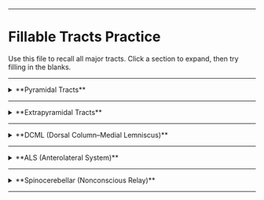 
---

# Fillable Tracts Practice

Use this file to recall all major tracts. Click a section to expand, then try filling in the blanks.

---

<details>
<summary>**Pyramidal Tracts**</summary>

<details>
<summary>Lateral Corticospinal Tract</summary>

Origin: <u data-answer="primary motor cortex"></u> (cortex)
🔴 Decussates: <u data-answer="pyramidal decussation"></u> (medulla)
Synapse: <u data-answer="anterior"></u> horn LMN
Function: Voluntary movement, fractionation

</details>

<details>
<summary>Medial Corticospinal Tract</summary>

Origin: <u data-answer="primary motor cortex"></u> (cortex)
Descends: <u data-answer="ipsilateral"></u> (ipsilateral)
Function: <u data-answer="axial and proximal"></u> movements (neck, shoulder, trunk)

</details>

<details>
<summary>Corticobulbar (Corticobrainstem) Tract</summary>

Origin: <u data-answer="primary motor cortex"></u> (cortex)
Synapse: <u data-answer="cranial nerve"></u> motor nuclei
Innervation: Bilateral except <u data-answer="lower face (CN VII)"></u> face

</details>

</details>

---

<details>
<summary>**Extrapyramidal Tracts**</summary>

<details>
<summary>Rubrospinal – Lateral Tract</summary>

Origin: <u data-answer="red nucleus"></u> (midbrain)
🔴 Decussates: <u data-answer="midbrain"></u>
Descends then synapsed on <u data-answer="contralateral"></u> MNs (wrist/finger extensors)
Function: Helps control finger <u data-answer="extension"></u>

</details>

<details>
<summary>Vestibulospinal Tracts</summary>

Medial tract → <u data-answer="stabilizes"></u> head/neck position
Lateral tract → activates <u data-answer="extensor"></u> muscles for balance

</details>

<details>
<summary>Reticulospinal – Medial</summary>

Origin: Reticular formation
Descends <u data-answer="ipsilaterally"></u> (ipsilateral)
Function: <u data-answer="posture and gross movement"></u> posture/gross movement

</details>

</details>

---

<details>
<summary>**DCML (Dorsal Column–Medial Lemniscus)**</summary>

<details>
<summary>Body (VPL)</summary>

1st order: start in <u data-answer="dorsal root ganglion"></u> → ascend in <u data-answer="gracile/cuneate fasciculi (dorsal columns)"></u> → synapse at <u data-answer="gracile and cuneate nuclei (medulla)"></u>
2nd order: decussation at <u data-answer="internal arcuate fibers (medulla)"></u> → ascend medial lemniscus → synapse at <u data-answer="VPL of thalamus"></u>
3rd order: ascend to internal capsule → termination in <u data-answer="primary somatosensory cortex (postcentral gyrus)"></u>

</details>

<details>
<summary>Face (VPM)</summary>

1st order: start in <u data-answer="trigeminal (CN V) primary neurons"></u> → synapse at <u data-answer="principal (chief) sensory nucleus of V"></u> (pons)
2nd order: decussation at <u data-answer="pons"></u> → ascend in trigeminal lemniscus → synapse at <u data-answer="VPM of thalamus"></u>
3rd order: ascend to internal capsule → termination in <u data-answer="primary somatosensory cortex (face area)"></u>

</details>

</details>

---

<details>
<summary>**ALS (Anterolateral System)**</summary>

<details>
<summary>Fast Pain – Body</summary>

1st order: start in <u data-answer="nociceptors/DRG"></u> → synapse at <u data-answer="dorsal horn (lamina I, II, V)"></u> (lamina I, II, V)
2nd order: decussation at <u data-answer="anterior white commissure (spinal cord)"></u> → ascend spinothalamic tract → synapse at <u data-answer="VPL of thalamus"></u>
3rd order: ascend to internal capsule → termination in <u data-answer="primary somatosensory cortex"></u>

</details>

<details>
<summary>Fast Pain – Face</summary>

1st order: start in <u data-answer="CN V (± VII, IX, X)"></u> → synapse at <u data-answer="spinal trigeminal nucleus"></u> (brainstem/upper cervical)
2nd order: decussation at <u data-answer="medulla/pons"></u> → ascend trigeminal lemniscus → synapse at <u data-answer="VPM of thalamus"></u>
3rd order: ascend to internal capsule → termination in <u data-answer="primary somatosensory cortex (face area)"></u>

</details>

<details>
<summary>Slow Pain – Face (TRIM)</summary>

Trigeminal → <u data-answer="reticular"></u> formation → <u data-answer="intralaminar"></u> nuclei → <u data-answer="medial"></u> cortical areas

</details>

</details>

---

<details>
<summary>**Spinocerebellar (Nonconscious Relay)**</summary>

<details>
<summary>Posterior Spinocerebellar</summary>

Origin: 1st order synapse at <u data-answer="nucleus dorsalis of Clarke (T1–L2)"></u> (T1–L2)
Ascend <u data-answer="ipsilaterally"></u> (ipsilateral) → enter via <u data-answer="inferior"></u> cerebellar peduncle

</details>

<details>
<summary>Cuneocerebellar</summary>

Origin: 1st order synapse at <u data-answer="accessory cuneate"></u> nucleus (medulla)
Ascend <u data-answer="ipsilaterally"></u> (ipsilateral) → enter via <u data-answer="inferior"></u> cerebellar peduncle

</details>

<details>
<summary>Anterior Spinocerebellar</summary>

Origin: <u data-answer="spinal border"></u> interneurons (thoracolumbar)
🔴 Double decussation: <u data-answer="spinal cord"></u> and <u data-answer="pons"></u>
Ascend → enter via <u data-answer="superior"></u> cerebellar peduncle

</details>

<details>
<summary>Rostral Spinocerebellar</summary>

Origin: <u data-answer="cervical"></u> interneurons (cervical)
Ascend → enter via <u data-answer="inferior"></u> and <u data-answer="superior"></u> cerebellar peduncles

</details>

</details>

---

